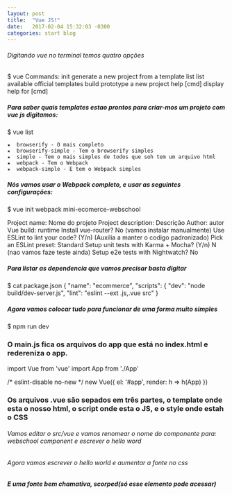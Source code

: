 ```yaml
---
layout: post
title:  "Vue JS!"
date:   2017-02-04 15:32:03 -0300
categories: start blog
---
```


###### Digitando vue no terminal temos quatro opções
$ vue
 Commands:
    init        generate a new project from a template
    list        list available official templates
    build       prototype a new project
    help [cmd]  display help for [cmd]
    
 
##### Para saber quais templates estao prontos para criar-mos um projeto com vue js digitamos:
$ vue list

    ★  browserify - O mais completo
    ★  browserify-simple - Tem o browserify simples
    ★  simple - Tem o mais simples de todos que soh tem um arquivo html 
    ★  webpack - Tem o Webpack 
    ★  webpack-simple - E tem o Webpack simples
 
 ##### Nós vamos usar o Webpack completo, e usar as seguintes configurações:
$ vue init webpack mini-ecomerce-webschool

Project name: Nome do projeto
Project description: Descrição
Author: autor
Vue build: runtime
Install vue-router? No (vamos instalar manualmente)
Use ESLint to lint your code? (Y/n)  (Auxilia a manter o codigo padronizado)
Pick an ESLint preset: Standard
Setup unit tests with Karma + Mocha? (Y/n) N (nao vamos faze teste ainda)
Setup e2e tests with Nightwatch? No

##### Para listar as dependencia que vamos precisar basta digitar
$ cat package.json
{ 
    "name": "ecommerce",
    "scripts": {
    "dev": "node build/dev-server.js",
    "lint": "eslint --ext .js,.vue src"
}

##### Agora vamos colocar tudo para funcionar de uma forma muito simples
$ npm run dev

### O main.js fica os arquivos do app que está no index.html e redereniza o app.

import Vue from 'vue'
import App from './App'

/* eslint-disable no-new */
new Vue({
  el: '#app',
  render: h => h(App)
})

### Os arquivos .vue são sepados em três partes, o template onde esta o nosso html,  o script onde esta o JS, e o style onde estah o CSS
<template>
  <div id="app">
    <img src="./assets/logo.png">
    <hello></hello>
  </div>
</template>

<script>
import Hello from './components/Hello'

export default {
  name: 'app',
  components: {
    Hello
  }
}
</script>

<style>
#app {
  font-family: 'Avenir', Helvetica, Arial, sans-serif;
  -webkit-font-smoothing: antialiased;
  -moz-osx-font-smoothing: grayscale;
  text-align: center;
  color: #2c3e50;
  margin-top: 60px;
}
</style>

###### Vamos editar o src/vue e vamos renomear o nome do componente para: webschool component e escrever o  hello word

<script>
export default {
  name: 'WebschoolComponent'
}
</script>

###### Agora vamos escrever o hello world e aumentar a fonte no css
<template>
    <div>
        <h1>Hello world</h1>
    </div>    
</template>


##### E uma fonte bem chamativa, scorped(só esse elemento pode acessar)
<style scoped>
h1{
    font-size: 50px;
    font-weight: bold;
    color: #f00;
}
</style>


